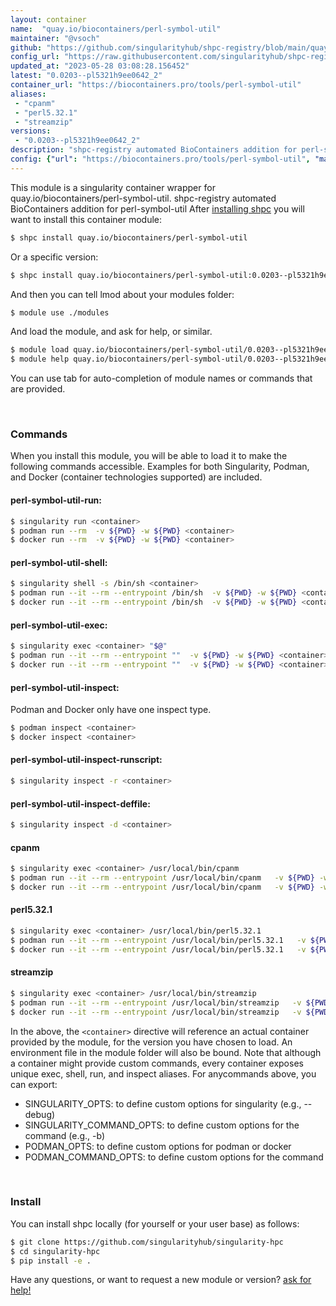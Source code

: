 ```yaml
---
layout: container
name:  "quay.io/biocontainers/perl-symbol-util"
maintainer: "@vsoch"
github: "https://github.com/singularityhub/shpc-registry/blob/main/quay.io/biocontainers/perl-symbol-util/container.yaml"
config_url: "https://raw.githubusercontent.com/singularityhub/shpc-registry/main/quay.io/biocontainers/perl-symbol-util/container.yaml"
updated_at: "2023-05-28 03:08:28.156452"
latest: "0.0203--pl5321h9ee0642_2"
container_url: "https://biocontainers.pro/tools/perl-symbol-util"
aliases:
 - "cpanm"
 - "perl5.32.1"
 - "streamzip"
versions:
 - "0.0203--pl5321h9ee0642_2"
description: "shpc-registry automated BioContainers addition for perl-symbol-util"
config: {"url": "https://biocontainers.pro/tools/perl-symbol-util", "maintainer": "@vsoch", "description": "shpc-registry automated BioContainers addition for perl-symbol-util", "latest": {"0.0203--pl5321h9ee0642_2": "sha256:ba9824bda696449ada446fbf1c69385676216e300d7ffed33fd9084563f818c0"}, "tags": {"0.0203--pl5321h9ee0642_2": "sha256:ba9824bda696449ada446fbf1c69385676216e300d7ffed33fd9084563f818c0"}, "docker": "quay.io/biocontainers/perl-symbol-util", "aliases": {"cpanm": "/usr/local/bin/cpanm", "perl5.32.1": "/usr/local/bin/perl5.32.1", "streamzip": "/usr/local/bin/streamzip"}}
---
```


This module is a singularity container wrapper for quay.io/biocontainers/perl-symbol-util.
shpc-registry automated BioContainers addition for perl-symbol-util
After [installing shpc](#install) you will want to install this container module:


```bash
$ shpc install quay.io/biocontainers/perl-symbol-util
```

Or a specific version:

```bash
$ shpc install quay.io/biocontainers/perl-symbol-util:0.0203--pl5321h9ee0642_2
```

And then you can tell lmod about your modules folder:

```bash
$ module use ./modules
```

And load the module, and ask for help, or similar.

```bash
$ module load quay.io/biocontainers/perl-symbol-util/0.0203--pl5321h9ee0642_2
$ module help quay.io/biocontainers/perl-symbol-util/0.0203--pl5321h9ee0642_2
```

You can use tab for auto-completion of module names or commands that are provided.

<br>

### Commands

When you install this module, you will be able to load it to make the following commands accessible.
Examples for both Singularity, Podman, and Docker (container technologies supported) are included.

#### perl-symbol-util-run:

```bash
$ singularity run <container>
$ podman run --rm  -v ${PWD} -w ${PWD} <container>
$ docker run --rm  -v ${PWD} -w ${PWD} <container>
```

#### perl-symbol-util-shell:

```bash
$ singularity shell -s /bin/sh <container>
$ podman run --it --rm --entrypoint /bin/sh  -v ${PWD} -w ${PWD} <container>
$ docker run --it --rm --entrypoint /bin/sh  -v ${PWD} -w ${PWD} <container>
```

#### perl-symbol-util-exec:

```bash
$ singularity exec <container> "$@"
$ podman run --it --rm --entrypoint ""  -v ${PWD} -w ${PWD} <container> "$@"
$ docker run --it --rm --entrypoint ""  -v ${PWD} -w ${PWD} <container> "$@"
```

#### perl-symbol-util-inspect:

Podman and Docker only have one inspect type.

```bash
$ podman inspect <container>
$ docker inspect <container>
```

#### perl-symbol-util-inspect-runscript:

```bash
$ singularity inspect -r <container>
```

#### perl-symbol-util-inspect-deffile:

```bash
$ singularity inspect -d <container>
```


#### cpanm

```bash
$ singularity exec <container> /usr/local/bin/cpanm
$ podman run --it --rm --entrypoint /usr/local/bin/cpanm   -v ${PWD} -w ${PWD} <container> -c " $@"
$ docker run --it --rm --entrypoint /usr/local/bin/cpanm   -v ${PWD} -w ${PWD} <container> -c " $@"
```


#### perl5.32.1

```bash
$ singularity exec <container> /usr/local/bin/perl5.32.1
$ podman run --it --rm --entrypoint /usr/local/bin/perl5.32.1   -v ${PWD} -w ${PWD} <container> -c " $@"
$ docker run --it --rm --entrypoint /usr/local/bin/perl5.32.1   -v ${PWD} -w ${PWD} <container> -c " $@"
```


#### streamzip

```bash
$ singularity exec <container> /usr/local/bin/streamzip
$ podman run --it --rm --entrypoint /usr/local/bin/streamzip   -v ${PWD} -w ${PWD} <container> -c " $@"
$ docker run --it --rm --entrypoint /usr/local/bin/streamzip   -v ${PWD} -w ${PWD} <container> -c " $@"
```



In the above, the `<container>` directive will reference an actual container provided
by the module, for the version you have chosen to load. An environment file in the
module folder will also be bound. Note that although a container
might provide custom commands, every container exposes unique exec, shell, run, and
inspect aliases. For anycommands above, you can export:

 - SINGULARITY_OPTS: to define custom options for singularity (e.g., --debug)
 - SINGULARITY_COMMAND_OPTS: to define custom options for the command (e.g., -b)
 - PODMAN_OPTS: to define custom options for podman or docker
 - PODMAN_COMMAND_OPTS: to define custom options for the command

<br>

### Install

You can install shpc locally (for yourself or your user base) as follows:

```bash
$ git clone https://github.com/singularityhub/singularity-hpc
$ cd singularity-hpc
$ pip install -e .
```

Have any questions, or want to request a new module or version? [ask for help!](https://github.com/singularityhub/singularity-hpc/issues)